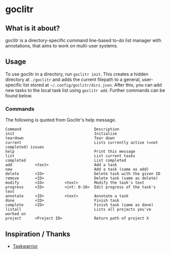 # goclitr

## What is it about?

goclitr is a directory-specific command line-based to-do list manager with annotations, that aims to work on multi-user systems.

## Usage

To use goclitr in a directory, run `goclitr init`. This creates a hidden directory at `./goclitr` and adds the current filepath to a general, user-specific list stored at `~/.config/goclitr/dirs.json`. After this, you can add new tasks to the local task list using `goclitr add`. Further commands can be found below.

### Commands

The following is quoted from Goclitr's help message.

```
Command                                Description
init                                   Initialize
teardown                               Tear down
current                                Lists currently active (=not completed) issues
help                                   Print this message
list                                   List current tasks
completed                              List completed
add          <text>                    Add a task
new                                    Add a task (same as add)
delete       <ID>                      Delete task with the given ID
remove       <ID>                      Delete task (same as delete)
modify       <ID>         <text>       Modify the task's text
progress     <ID>         <int: 0-10>  Edit progress of the task's text
annotate     <ID>         <text>       Annotate a task
done         <ID>                      Finish task
complete     <ID>                      Finish task (same as done) 
listall                                Lists all projects you've worked on
project      <Project ID>              Return path of project X
```

## Inspiration / Thanks

- [Taskwarrior](https://taskwarrior.org)
